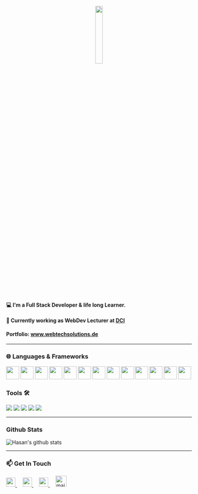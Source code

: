 <p align="center">
  <img src="https://media.giphy.com/media/MeJgB3yMMwIaHmKD4z/giphy.gif" width="20%">
</p>

#### 💻 I'm a Full Stack Developer & life long Learner.

#### 💼 Currently working as WebDev Lecturer at <a href="https://digitalcareerinstitute.org/" target="_blank"><b>DCI</b></a>

#### Portfolio: <a href="www.webtechsolutions.de" target="_blank" >www.webtechsolutions.de</a>

---

### 🌐 Languages & Frameworks 

<a href="#" ><img src="https://img.icons8.com/color/48/000000/html-5.png" width="35px" /></a>
<a href="#" ><img src="https://img.icons8.com/color/48/000000/css3.png" width="35px" /></a>
<a href="#" ><img src="https://img.icons8.com/color/48/000000/bootstrap.png" width="35px" /></a>
<a href="#" ><img src="https://img.icons8.com/color/48/000000/sass.png" width="35px" /></a>
<a href="#" ><img src="https://img.icons8.com/color/48/000000/javascript.png" width="35px" /></a>
<a href="#" ><img src="https://img.icons8.com/color/48/000000/typescript.png" width="35px" /></a>
<a href="#" ><img src="https://img.icons8.com/color/48/000000/react-native.png" width="35px" /></a>
<a href="#" ><img src="https://img.icons8.com/color/48/000000/redux.png" width="35px" /></a>
<a href="#" ><img src="https://img.icons8.com/color/48/000000/nodejs.png" width="35px" /></a>
<a href="#" ><img src="https://img.icons8.com/color/48/000000/express.png" width="35px" /></a>
<a href="#" ><img src="https://img.icons8.com/color/48/000000/mongodb.png" width="35px" /></a>
<a href="#" ><img src="https://img.icons8.com/color/48/000000/graphql.png" width="35px" /></a>
<a href="#" ><img src="https://img.icons8.com/color/48/000000/markdown.png" width="35px" /></a>

### Tools 🛠️
<a href="#" ><img src="https://img.icons8.com/color/48/000000/git.png"/></a>
<a href="#" ><img src="https://img.icons8.com/color/48/000000/github--v1.png"/></a>
<a href="#" ><img src="https://img.icons8.com/color/48/000000/visual-studio.png"/></a>
<a href="#" ><img src="https://img.icons8.com/color/48/000000/npm.png"/></a>
<a href="#" ><img src="https://img.icons8.com/color/48/000000/jira.png"/></a>

--- 

### Github Stats

![Hasan's github stats](https://github-readme-stats.vercel.app/api?username=HsnAkk&show_icons=true&line_height=30)

---

### 📫 Get In Touch
<a href="https://www.linkedin.com/in/hasan-akkas/" target="_blank"><img src="https://www.vectorlogo.zone/logos/linkedin/linkedin-icon.svg" width="25px" > </a> &nbsp; &nbsp;
<a href="https://www.xing.com/profile/Hasan_Akkas6/cv" target="_blank"><img src="https://www.vectorlogo.zone/logos/xing/xing-icon.svg" width="25px" > </a> &nbsp; &nbsp;
<a href="https://medium.com/@hasan.akkas123" target="_blank"><img src="https://www.vectorlogo.zone/logos/medium/medium-icon.svg" width="25px" > </a> &nbsp; &nbsp;
<a href="mailto:hasan.akkas@web.de"><img src="https://www.vectorlogo.zone/logos/gmail/gmail-icon.svg" width="30px" alt="mail"></a> &nbsp; &nbsp;





